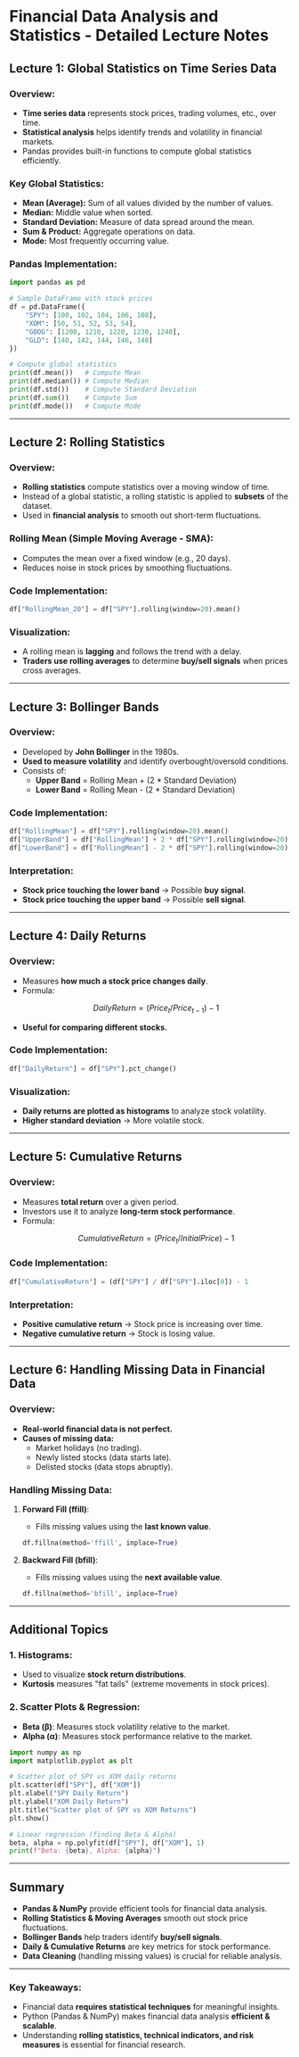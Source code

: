# Financial Data Analysis and Statistics - Detailed Lecture Notes

## Lecture 1: Global Statistics on Time Series Data

### Overview:
- **Time series data** represents stock prices, trading volumes, etc., over time.
- **Statistical analysis** helps identify trends and volatility in financial markets.
- Pandas provides built-in functions to compute global statistics efficiently.

### Key Global Statistics:
- **Mean (Average):** Sum of all values divided by the number of values.
- **Median:** Middle value when sorted.
- **Standard Deviation:** Measure of data spread around the mean.
- **Sum & Product:** Aggregate operations on data.
- **Mode:** Most frequently occurring value.

### Pandas Implementation:
```python
import pandas as pd

# Sample DataFrame with stock prices
df = pd.DataFrame({
    "SPY": [100, 102, 104, 106, 108],
    "XOM": [50, 51, 52, 53, 54],
    "GOOG": [1200, 1210, 1220, 1230, 1240],
    "GLD": [140, 142, 144, 146, 148]
})

# Compute global statistics
print(df.mean())   # Compute Mean
print(df.median()) # Compute Median
print(df.std())    # Compute Standard Deviation
print(df.sum())    # Compute Sum
print(df.mode())   # Compute Mode
```
---
## Lecture 2: Rolling Statistics

### Overview:
- **Rolling statistics** compute statistics over a moving window of time.
- Instead of a global statistic, a rolling statistic is applied to **subsets** of the dataset.
- Used in **financial analysis** to smooth out short-term fluctuations.

### Rolling Mean (Simple Moving Average - SMA):
- Computes the mean over a fixed window (e.g., 20 days).
- Reduces noise in stock prices by smoothing fluctuations.

### Code Implementation:
```python
df["RollingMean_20"] = df["SPY"].rolling(window=20).mean()
```

### Visualization:
- A rolling mean is **lagging** and follows the trend with a delay.
- **Traders use rolling averages** to determine **buy/sell signals** when prices cross averages.

---
## Lecture 3: Bollinger Bands

### Overview:
- Developed by **John Bollinger** in the 1980s.
- **Used to measure volatility** and identify overbought/oversold conditions.
- Consists of:
  - **Upper Band** = Rolling Mean + (2 * Standard Deviation)
  - **Lower Band** = Rolling Mean - (2 * Standard Deviation)

### Code Implementation:
```python
df["RollingMean"] = df["SPY"].rolling(window=20).mean()
df["UpperBand"] = df["RollingMean"] + 2 * df["SPY"].rolling(window=20).std()
df["LowerBand"] = df["RollingMean"] - 2 * df["SPY"].rolling(window=20).std()
```

### Interpretation:
- **Stock price touching the lower band** → Possible **buy signal**.
- **Stock price touching the upper band** → Possible **sell signal**.

---
## Lecture 4: Daily Returns

### Overview:
- Measures **how much a stock price changes daily**.
- Formula:
  ```math
  Daily Return = (Price_{t} / Price_{t-1}) - 1
  ```
- **Useful for comparing different stocks.**

### Code Implementation:
```python
df["DailyReturn"] = df["SPY"].pct_change()
```

### Visualization:
- **Daily returns are plotted as histograms** to analyze stock volatility.
- **Higher standard deviation** → More volatile stock.

---
## Lecture 5: Cumulative Returns

### Overview:
- Measures **total return** over a given period.
- Investors use it to analyze **long-term stock performance**.
- Formula:
  ```math
  Cumulative Return = (Price_{t} / Initial Price) - 1
  ```

### Code Implementation:
```python
df["CumulativeReturn"] = (df["SPY"] / df["SPY"].iloc[0]) - 1
```

### Interpretation:
- **Positive cumulative return** → Stock price is increasing over time.
- **Negative cumulative return** → Stock is losing value.

---
## Lecture 6: Handling Missing Data in Financial Data

### Overview:
- **Real-world financial data is not perfect.**
- **Causes of missing data:**
  - Market holidays (no trading).
  - Newly listed stocks (data starts late).
  - Delisted stocks (data stops abruptly).

### Handling Missing Data:
1. **Forward Fill (ffill)**:
   - Fills missing values using the **last known value**.
   ```python
   df.fillna(method='ffill', inplace=True)
   ```

2. **Backward Fill (bfill)**:
   - Fills missing values using the **next available value**.
   ```python
   df.fillna(method='bfill', inplace=True)
   ```

---
## Additional Topics

### 1. Histograms:
- Used to visualize **stock return distributions**.
- **Kurtosis** measures "fat tails" (extreme movements in stock prices).

### 2. Scatter Plots & Regression:
- **Beta (β)**: Measures stock volatility relative to the market.
- **Alpha (α)**: Measures stock performance relative to the market.

```python
import numpy as np
import matplotlib.pyplot as plt

# Scatter plot of SPY vs XOM daily returns
plt.scatter(df["SPY"], df["XOM"])
plt.xlabel("SPY Daily Return")
plt.ylabel("XOM Daily Return")
plt.title("Scatter plot of SPY vs XOM Returns")
plt.show()

# Linear regression (finding Beta & Alpha)
beta, alpha = np.polyfit(df["SPY"], df["XOM"], 1)
print(f"Beta: {beta}, Alpha: {alpha}")
```

---
## Summary

- **Pandas & NumPy** provide efficient tools for financial data analysis.
- **Rolling Statistics & Moving Averages** smooth out stock price fluctuations.
- **Bollinger Bands** help traders identify **buy/sell signals**.
- **Daily & Cumulative Returns** are key metrics for stock performance.
- **Data Cleaning** (handling missing values) is crucial for reliable analysis.

---

### Key Takeaways:
- Financial data **requires statistical techniques** for meaningful insights.
- Python (Pandas & NumPy) makes financial data analysis **efficient & scalable**.
- Understanding **rolling statistics, technical indicators, and risk measures** is essential for financial research.

